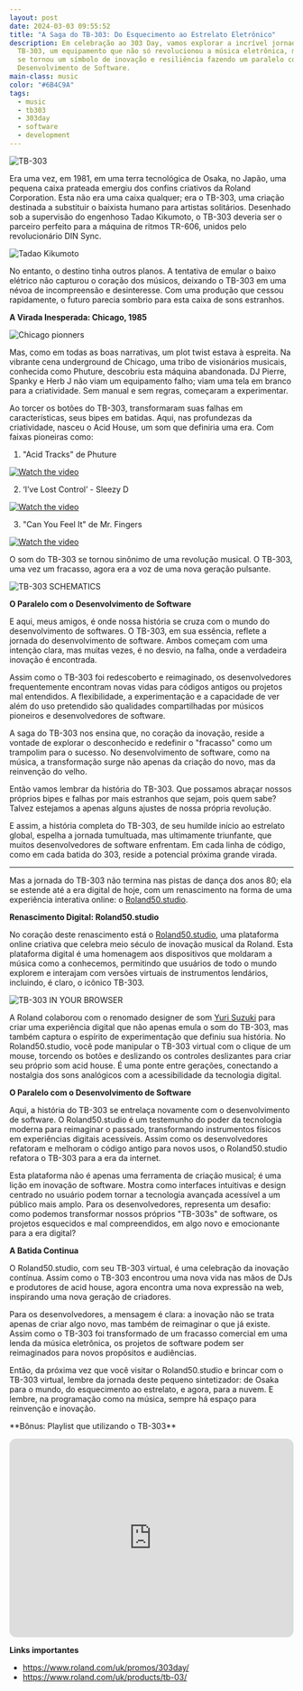 ```yaml
---
layout: post
date: 2024-03-03 09:55:52
title: "A Saga do TB-303: Do Esquecimento ao Estrelato Eletrônico"
description: Em celebração ao 303 Day, vamos explorar a incrível jornada do
  TB-303, um equipamento que não só revolucionou a música eletrônica, mas também
  se tornou um símbolo de inovação e resiliência fazendo um paralelo com
  Desenvolvimento de Software.
main-class: music
color: "#6B4C9A"
tags:
  - music
  - tb303
  - 303day
  - software
  - development
---
```


![TB-303](https://static.roland.com/promos/global_events/303day/tb-303_tr-606.jpg "TB-303")

Era uma vez, em 1981, em uma terra tecnológica de Osaka, no Japão, uma pequena caixa prateada emergiu dos confins criativos da Roland Corporation. Esta não era uma caixa qualquer; era o TB-303, uma criação destinada a substituir o baixista humano para artistas solitários. Desenhado sob a supervisão do engenhoso Tadao Kikumoto, o TB-303 deveria ser o parceiro perfeito para a máquina de ritmos TR-606, unidos pelo revolucionário DIN Sync.

![Tadao Kikumoto](https://static.roland.com/promos/global_events/303day/tadao-kikumoto-hero.jpg "Tadao Kikumoto")

No entanto, o destino tinha outros planos. A tentativa de emular o baixo elétrico não capturou o coração dos músicos, deixando o TB-303 em uma névoa de incompreensão e desinteresse. Com uma produção que cessou rapidamente, o futuro parecia sombrio para esta caixa de sons estranhos.

**A Virada Inesperada: Chicago, 1985**

![Chicago pionners](https://static.roland.com/promos/global_events/303day/303day_phuture_discover.jpg "Chicago Pioneers")

Mas, como em todas as boas narrativas, um plot twist estava à espreita. Na vibrante cena underground de Chicago, uma tribo de visionários musicais, conhecida como Phuture, descobriu esta máquina abandonada. DJ Pierre, Spanky e Herb J não viam um equipamento falho; viam uma tela em branco para a criatividade. Sem manual e sem regras, começaram a experimentar.

Ao torcer os botões do TB-303, transformaram suas falhas em características, seus bipes em batidas. Aqui, nas profundezas da criatividade, nasceu o Acid House, um som que definiria uma era. Com faixas pioneiras como:

1. "Acid Tracks" de Phuture

[![Watch the video](https://articles.roland.com/wp-content/uploads/2021/02/Acidtrax.jpg)](https://youtu.be/igNBeo3QSqc)

2. ‘I’ve Lost Control’ - Sleezy D

[![Watch the video](https://i.discogs.com/SqhdW3Q1VE0Eqae8QGPrD3NBG-uzbtV8R1ZLBKe-I0s/rs:fit/g:sm/q:90/h:600/w:600/czM6Ly9kaXNjb2dz/LWRhdGFiYXNlLWlt/YWdlcy9SLTE2NTA2/MjktMTIzNDk5NjA0/OC5qcGVn.jpeg)](https://youtu.be/lJnqRCwPeSw)

3. "Can You Feel It" de Mr. Fingers

[![Watch the video](https://i.discogs.com/o0fbDofds6W2j9mPRvWzT39Ycrfkb63P9PP338EbpcQ/rs:fit/g:sm/q:90/h:600/w:599/czM6Ly9kaXNjb2dz/LWRhdGFiYXNlLWlt/YWdlcy9SLTg5NzM2/MDgtMTQ3MjU1OTU2/Mi0xMjczLmpwZWc.jpeg)](https://youtu.be/lYMc4MGA3fE)

O som do TB-303 se tornou sinônimo de uma revolução musical. O TB-303, uma vez um fracasso, agora era a voz de uma nova geração pulsante.

![TB-303 SCHEMATICS](https://static.roland.com/promos/global_events/303day/303day_montage.jpg)

**O Paralelo com o Desenvolvimento de Software**

E aqui, meus amigos, é onde nossa história se cruza com o mundo do desenvolvimento de softwares. O TB-303, em sua essência, reflete a jornada do desenvolvimento de software. Ambos começam com uma intenção clara, mas muitas vezes, é no desvio, na falha, onde a verdadeira inovação é encontrada.

Assim como o TB-303 foi redescoberto e reimaginado, os desenvolvedores frequentemente encontram novas vidas para códigos antigos ou projetos mal entendidos. A flexibilidade, a experimentação e a capacidade de ver além do uso pretendido são qualidades compartilhadas por músicos pioneiros e desenvolvedores de software.

A saga do TB-303 nos ensina que, no coração da inovação, reside a vontade de explorar o desconhecido e redefinir o "fracasso" como um trampolim para o sucesso. No desenvolvimento de software, como na música, a transformação surge não apenas da criação do novo, mas da reinvenção do velho.

Então vamos lembrar da história do TB-303. Que possamos abraçar nossos próprios bipes e falhas por mais estranhos que sejam, pois quem sabe? Talvez estejamos a apenas alguns ajustes de nossa própria revolução.

E assim, a história completa do TB-303, de seu humilde início ao estrelato global, espelha a jornada tumultuada, mas ultimamente triunfante, que muitos desenvolvedores de software enfrentam. Em cada linha de código, como em cada batida do 303, reside a potencial próxima grande virada.

---

Mas a jornada do TB-303 não termina nas pistas de dança dos anos 80; ela se estende até a era digital de hoje, com um renascimento na forma de uma experiência interativa online: o [Roland50.studio](https://roland50.studio).

**Renascimento Digital: Roland50.studio**

No coração deste renascimento está o [Roland50.studio](https://roland50.studio), uma plataforma online criativa que celebra meio século de inovação musical da Roland. Esta plataforma digital é uma homenagem aos dispositivos que moldaram a música como a conhecemos, permitindo que usuários de todo o mundo explorem e interajam com versões virtuais de instrumentos lendários, incluindo, é claro, o icônico TB-303.

![TB-303 IN YOUR BROWSER](https://static.roland.com/promos/global_events/303day/roland_50_studio_303.jpg "TB-303 IN YOUR BROWSER")

A Roland colaborou com o renomado designer de som [Yuri Suzuki](https://www.yurisuzuki.com) para criar uma experiência digital que não apenas emula o som do TB-303, mas também captura o espírito de experimentação que definiu sua história. No Roland50.studio, você pode manipular o TB-303 virtual com o clique de um mouse, torcendo os botões e deslizando os controles deslizantes para criar seu próprio som acid house. É uma ponte entre gerações, conectando a nostalgia dos sons analógicos com a acessibilidade da tecnologia digital.

**O Paralelo com o Desenvolvimento de Software**

Aqui, a história do TB-303 se entrelaça novamente com o desenvolvimento de software. O Roland50.studio é um testemunho do poder da tecnologia moderna para reimaginar o passado, transformando instrumentos físicos em experiências digitais acessíveis. Assim como os desenvolvedores refatoram e melhoram o código antigo para novos usos, o Roland50.studio refatora o TB-303 para a era da internet.

Esta plataforma não é apenas uma ferramenta de criação musical; é uma lição em inovação de software. Mostra como interfaces intuitivas e design centrado no usuário podem tornar a tecnologia avançada acessível a um público mais amplo. Para os desenvolvedores, representa um desafio: como podemos transformar nossos próprios "TB-303s" de software, os projetos esquecidos e mal compreendidos, em algo novo e emocionante para a era digital?

**A Batida Continua**

O Roland50.studio, com seu TB-303 virtual, é uma celebração da inovação contínua. Assim como o TB-303 encontrou uma nova vida nas mãos de DJs e produtores de acid house, agora encontra uma nova expressão na web, inspirando uma nova geração de criadores.

Para os desenvolvedores, a mensagem é clara: a inovação não se trata apenas de criar algo novo, mas também de reimaginar o que já existe. Assim como o TB-303 foi transformado de um fracasso comercial em uma lenda da música eletrônica, os projetos de software podem ser reimaginados para novos propósitos e audiências.

Então, da próxima vez que você visitar o Roland50.studio e brincar com o TB-303 virtual, lembre da jornada deste pequeno sintetizador: de Osaka para o mundo, do esquecimento ao estrelato, e agora, para a nuvem. E lembre, na programação como na música, sempre há espaço para reinvenção e inovação.

\*\*Bônus: Playlist que utilizando o TB-303\*\*

<iframe style="border-radius:12px" src="https://open.spotify.com/embed/playlist/37i9dQZF1DX202yvKb0g9m?utm_source=generator&theme=0" width="100%" height="352" frameBorder="0" allowfullscreen="" allow="autoplay; clipboard-write; encrypted-media; fullscreen; picture-in-picture" loading="lazy"></iframe>

**Links importantes**

- <https://www.roland.com/uk/promos/303day/>
- <https://www.roland.com/uk/products/tb-03/>
